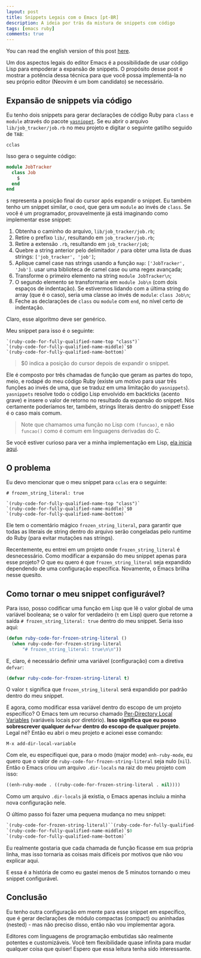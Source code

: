 ```yaml
---
layout: post
title: Snippets Legais com o Emacs [pt-BR]
description: A ideia por trás da mistura de snippets com código
tags: [emacs ruby]
comments: true
---
```


You can read the english version of this post [here](http://thiagoa.github.io/powerful-emacs-snippets/).

Um dos aspectos legais do editor Emacs é a possibilidade de usar código Lisp para empoderar a expansão de snippets. O propósito desse post é mostrar a potência dessa técnica para que você possa implementá-la no seu próprio editor (Neovim é um bom candidato) se necessário.

## Expansão de snippets via código

Eu tenho dois snippets para gerar declarações de código Ruby para `class` e `module` através do pacote [`yasnippet`](https://github.com/joaotavora/yasnippet). Se eu abrir o arquivo `lib/job_tracker/job.rb` no meu projeto e digitar o seguinte gatilho seguido de `TAB`:

```
cclas
```

Isso gera o seguinte código:

```ruby
module JobTracker
  class Job
    $
  end
end
```

`$` representa a posição final do cursor após expandir o snippet. Eu também tenho um snippet similar, o `cmod`, que gera um `module` ao invés de `class`. Se você é um programador, provavelmente já está imaginando como implementar esse snippet:

1. Obtenha o caminho do arquivo, `lib/job_tracker/job.rb`;
2. Retire o prefixo `lib/`, resultando em `job_tracker/job.rb`;
3. Retire a extensão `.rb`, resultando em `job_tracker/job`;
4. Quebre a string anterior pelo delimitador `/` para obter uma lista de duas strings: `['job_tracker', 'job']`;
5. Aplique camel case nas strings usando a função `map`: `['JobTracker', 'Job']`. usar uma biblioteca de camel case ou uma regex avançada;
6. Transforme o primeiro elemento na string `module JobTracker\n`;
7. O segundo elemento se transformaria em `module Job\n` (com dois espaços de indentação). Se estivermos lidando com a última string do array (que é o caso), seria uma classe ao invés de `module`: `class Job\n`;
8. Feche as declarações de `class` ou `module` com `end`, no nível certo de indentação.

Claro, esse algoritmo deve ser genérico.

Meu snippet para isso é o seguinte:

```
`(ruby-code-for-fully-qualified-name-top "class")`
`(ruby-code-for-fully-qualified-name-middle)`$0
`(ruby-code-for-fully-qualified-name-bottom)`
```

> $0 indica a posição do cursor depois de expandir o snippet.

Ele é composto por três chamadas de função que geram as partes do topo, meio, e rodapé do meu código Ruby (existe um motivo para usar três funções ao invés de uma, que se traduz em uma limitação do `yasnippets`). `yasnippets` resolve todo o código Lisp envolvido em backticks (acento grave) e insere o valor de retorno no resultado da expansão do snippet. Nós certamente poderíamos ter, também, strings literais dentro do snippet! Esse é o caso mais comum.

> Note que chamamos uma função no Lisp com `(funcao)`, e não `funcao()` como é comum em linguagens derivadas do C.

Se você estiver curioso para ver a minha implementação em Lisp, [ela inicia aqui](https://github.com/thiagoa/dotemacs/blob/e5448f3862b0e1e365152d72d8fbe016e753bd74/lib/lang-ruby.el#L221).

## O problema

Eu devo mencionar que o meu snippet para `cclas` era o seguinte:

```
# frozen_string_literal: true

`(ruby-code-for-fully-qualified-name-top "class")`
`(ruby-code-for-fully-qualified-name-middle)`$0
`(ruby-code-for-fully-qualified-name-bottom)`
```

Ele tem o comentário mágico `frozen_string_literal`, para garantir que todas as literais de string dentro do arquivo serão congeladas pelo runtime do Ruby (para evitar mutações nas strings).

Recentemente, eu entrei em um projeto onde `frozen_string_literal` é desnecessário. Como modificar a expansão do meu snippet apenas para esse projeto? O que eu quero é que `frozen_string_literal` seja expandido dependendo de uma configuração específica. Novamente, o Emacs brilha nesse quesito.

## Como tornar o meu snippet configurável?

Para isso, posso codificar uma função em Lisp que lê o valor global de uma variável booleana; se o valor for verdadeiro (`t` em Lisp) quero que retorne a saída `# frozen_string_literal: true` dentro do meu snippet. Seria isso aqui:

```lisp
(defun ruby-code-for-frozen-string-literal ()
  (when ruby-code-for-frozen-string-literal
      "# frozen_string_literal: true\n\n"))
```

E, claro, é necessário definir uma variável (configuração) com a diretiva `defvar`:

```lisp
(defvar ruby-code-for-frozen-string-literal t)
```

O valor `t` significa que `frozen_string_literal` será expandido por padrão dentro do meu snippet.

E agora, como modificar essa variável dentro do escopo de um projeto específico? O Emacs tem um recurso chamado [Per-Directory Local Variables](https://www.gnu.org/software/emacs/manual/html_node/emacs/Directory-Variables.html) (variáveis locais por diretório). **Isso significa que eu posso sobrescrever qualquer `defvar` dentro do escopo de qualquer projeto**. Legal né? Então eu abri o meu projeto e acionei esse comando:

```
M-x add-dir-local-variable
```

Com ele, eu especifiquei que, para o modo (major mode) `enh-ruby-mode`, eu quero que o valor de `ruby-code-for-frozen-string-literal` seja nulo (`nil`). Então o Emacs criou um arquivo `.dir-locals` na raiz do meu projeto com isso:

```lisp
((enh-ruby-mode . ((ruby-code-for-frozen-string-literal . nil))))
```

Como um arquivo `.dir-locals` já existia, o Emacs apenas incluiu a minha nova configuração nele.

O último passo foi fazer uma pequena mudança no meu snippet:

```lisp
`(ruby-code-for-frozen-string-literal)``(ruby-code-for-fully-qualified-name-top "class")`
`(ruby-code-for-fully-qualified-name-middle)`$0
`(ruby-code-for-fully-qualified-name-bottom)`
```

Eu realmente gostaria que cada chamada de função ficasse em sua própria linha, mas isso tornaria as coisas mais difíceis por motivos que não vou explicar aqui.

E essa é a história de como eu gastei menos de 5 minutos tornando o meu snippet configurável.

## Conclusão

Eu tenho outra configuração em mente para esse snippet em específico, que é gerar declarações de módulo compactas (compact) ou aninhadas (nested) - mas não preciso disso, então não vou implementar agora.

Editores com linguagens de programação embutidas são realmente potentes e customizáveis. Você tem flexibilidade quase infinita para mudar qualquer coisa que quiser! Espero que essa leitura tenha sido interessante.

